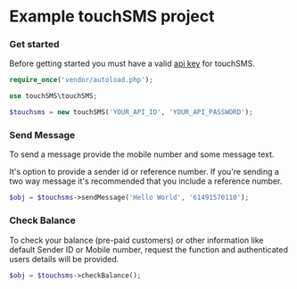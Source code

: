 # Example touchSMS project

### Get started

Before getting started you must have a valid [api key](https://platform.touchsms.com.au/apis/) for touchSMS.

```php
require_once('vendor/autoload.php');

use touchSMS\touchSMS;

$touchsms = new touchSMS('YOUR_API_ID', 'YOUR_API_PASSWORD');
```

### Send Message

To send a message provide the mobile number and some message text.

It's option to provide a sender id or reference number. If you're sending a two way message it's recommended that you include a reference number.

```php
$obj = $touchsms->sendMessage('Hello World', '61491570110'); 
```

### Check Balance

To check your balance (pre-paid customers) or other information like default Sender ID or Mobile number, request the function and authenticated users details will be provided.

```php
$obj = $touchsms->checkBalance();
```